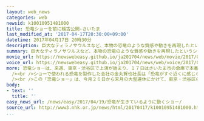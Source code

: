 ```yaml
---
layout: web_news
categories: web
newsid: k10010951481000
title: 恐竜ショーを前に稽古公開-さいたま
last_modified_at: '2017-04-17T20:30:00+09:00'
datetime: 2017年04月17日 20時30分
description: 巨大なティラノサウルスなど、本物の恐竜のような質感や動きを再現したというショーが来週、東京で始まるのを前に、稽古の様子がさいたま市で公開されました。
summary: 巨大なティラノサウルスなど、本物の恐竜のような質感や動きを再現したというショーが来週、東京で始まるのを前に、稽古の様子がさいたま市で公開されました。
movie_url: https://newswebeasy.github.io/ja201704/news/web/movie/2017/04/19/k10010951481000.mp4
voice_url: https://newswebeasy.github.io/ja201704/news/web/voice/2017/04/19/k10010951481000.mp3
more: 恐竜ショーは、来週、東京・渋谷区で上演が始まり、１７日はさいたま市の倉庫で本番さながらの稽古の様子がメディア向けに公開されました。<br /><br />ショーには全長８メートルのティラノサウルスや全長６．５メートルのトリケラトプスなど、５種類、合わせて６頭の恐竜が登場します。いずれも特殊な樹脂で作られ、本物に見える質感が表現されているほか、中にはスタッフが入り、生きているかのような細かい動きを再現するということです。恐竜が現代によみがえり、ショーの観客を恐竜のいる場所に案内するという内容で、稽古では、「ガイド役」にふんしたスタッフに恐竜がかみつくシーンや、恐竜どうしで戦うシーンなど、一つ一つの動きを丁寧に確認していました。<br
  /><br />ショーで使われる恐竜を製作した会社の金丸賀也社長は「恐竜がすぐ近くに感じられるようなショーを目指しています。世代を問わず多くの人たちに迫力を楽しんでほしい」と話していました。<br
  /><br />この「恐竜ショー」は、今月２６日から来月の大型連休にかけて、東京・渋谷区の「渋谷ヒカリエ」で上演されます。
body:
- text: ''
  title: ''
easy_news_url: /news/easy/2017/04/19/恐竜が生きているように動くショー/
source_url: http://www3.nhk.or.jp/news/html/20170417/k10010951481000.html
...
```

